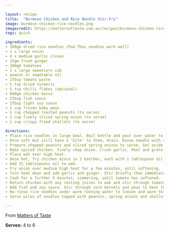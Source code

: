 ```yaml
---

layout: recipe
title:  "Burmese Chicken and Rice Noodle Stir-Fry"
image: burmese-chicken-rice-noodles.png
imagecredit: https://mattersoftaste.com.au/recipes/burmese-chicken-rice-noodle-stir-fry/
tags: quick

ingredients:
- 300gm dried rice noodles (Pad Thai noodles work well)
- 1 x large onion
- 4 x medium garlic cloves
- 25gm fresh ginger
- 300gm tomatoes
- 1 x large sweetcorn cob
- peanut or vegetable oil
- 2Tbsp tomato paste
- ½ tsp dried turmeric
- ¼ tsp chilli flakes (optional)
- 600gm chicken mince
- 2Tbsp fish sauce
- 1Tbsp light soy sauce
- 1 cup frozen baby peas
- ¼ cup chopped roasted peanuts (to serve)
- ¼ cup finely sliced spring onion (to serve)
- ¼ cup crispy fried shallots (to serve)

directions:
- Place rice noodles in large bowl. Boil kettle and pour over water to totally immerse noodles. Noodles will take between 7 to 10 minutes to cook with this soaking (off-the-heat) method. Move noodles around occasionally to ensure they are not stuck together.
- Once soft but still have a ‘bite’ to them, drain. Rinse noodle with cold water to halt cooking process. Set aside. NOTE - Noodles will be added to wok once chicken is cooked and will complete their cooking.
- Prepare chopped peanuts and sliced spring onions to serve. Set aside with crispy fried shallots.
- Make spiced chicken. Finely chop onion. Crush garlic. Peel and grate ginger. Cut tomatoes and pulp into 1cm dice. Remove kernels from corn with sharp knife. Set aside.
- Place wok over high heat.
- Once hot, fry chicken mince in 2 batches, each with 1 tablespoon oil for a couple of minutes, until colour changes. Remove from wok.
- Add 1½ tablespoons oil to wok.
- Fry onion over medium high heat for a few minutes, until softening.
- Turn heat down and add garlic and ginger. Stir briefly then immediately add tomato, tomato paste, turmeric and chilli flakes (if using).
- Cook for a further 5 minutes, simmering, until tomato has softened.
- Return chicken with any resting juices to wok and stir through tomato mix to heat through.
- Add fish and soy sauce. Stir through corn kernels and peas to heat through for a minute or so. Taste for seasoning and add more salt using fish and/or soy sauces if liked.
- Re-rinse rice noodles under warm running water to loosen and warm through. Drain well and toss through chicken in wok.
- Serve piles of noodles topped with peanuts, spring onions and shallots.

---
```


From [Matters of Taste](https://mattersoftaste.com.au/recipes/burmese-chicken-rice-noodle-stir-fry/)
 
**Serves:** 4 to 6
